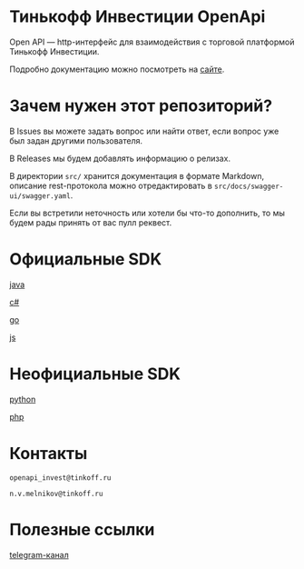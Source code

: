 # Тинькофф Инвестиции OpenApi

Open API — http-интерфейс для взаимодействия с торговой платформой Тинькофф Инвестиции.

Подробно документацию можно посмотреть на [сайте](https://tinkoffcreditsystems.github.io/invest-openapi/).

# Зачем нужен этот репозиторий?

В Issues вы можете задать вопрос или найти ответ, если вопрос уже был задан другими пользователя.

В Releases мы будем добавлять информацию о релизах.

В директории `src/` хранится документация в формате Markdown, описание rest-протокола можно отредактировать в `src/docs/swagger-ui/swagger.yaml`.

Если вы встретили неточность или хотели бы что-то дополнить, то мы будем рады принять от вас пулл реквест.

# Официальные SDK

[java](https://github.com/TinkoffCreditSystems/invest-openapi-java-sdk)

[c#](https://github.com/TinkoffCreditSystems/invest-openapi-csharp-sdk)

[go](https://github.com/TinkoffCreditSystems/invest-openapi-go-sdk)

[js](https://github.com/TinkoffCreditSystems/invest-openapi-js-sdk)

# Неофициальные SDK

[python](https://github.com/Awethon/open-api-python-client)

[php](https://github.com/jamesRUS52/tinkoff-invest)

# Контакты

`openapi_invest@tinkoff.ru`

`n.v.melnikov@tinkoff.ru`

# Полезные ссылки

[telegram-канал](https://t.me/tinkoffinvestopenapi)